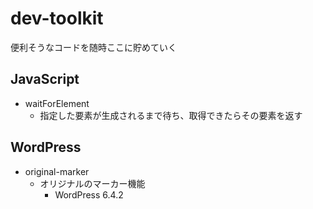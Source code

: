# dev-toolkit
便利そうなコードを随時ここに貯めていく

## JavaScript
- waitForElement
  - 指定した要素が生成されるまで待ち、取得できたらその要素を返す


## WordPress
- original-marker
  - オリジナルのマーカー機能
    - WordPress 6.4.2
